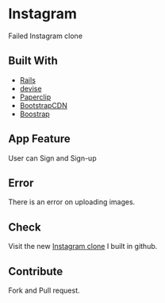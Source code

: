# Instagram 
 Failed Instagram clone

## Built With
- [Rails](http://guides.rubyonrails.org/getting_started.html)
- [devise](https://github.com/plataformatec/devise)
- [Paperclip](https://www.google.com.ph/url?sa=t&rct=j&q=&esrc=s&source=web&cd=1&cad=rja&uact=8&ved=0ahUKEwi_2a-ZgrDVAhVGGpQKHT6wDEEQFggmMAA&url=http%3A%2F%2Fwww.peoplecancode.com%2Ftutorials%2Fusers-avatars-uploading-images-using-paperclip&usg=AFQjCNHvAwqgcMDjpsq3z6RBw6a6Glc5Yg)
- [BootstrapCDN](https://www.bootstrapcdn.com/)
- [Boostrap](http://getbootstrap.com/)


## App Feature
User can Sign and Sign-up

## Error
 There is an error on uploading images.

## Check
Visit the new [Instagram clone](https://github.com/grailwilly/filter) I built in github. 

## Contribute
Fork and Pull request.
